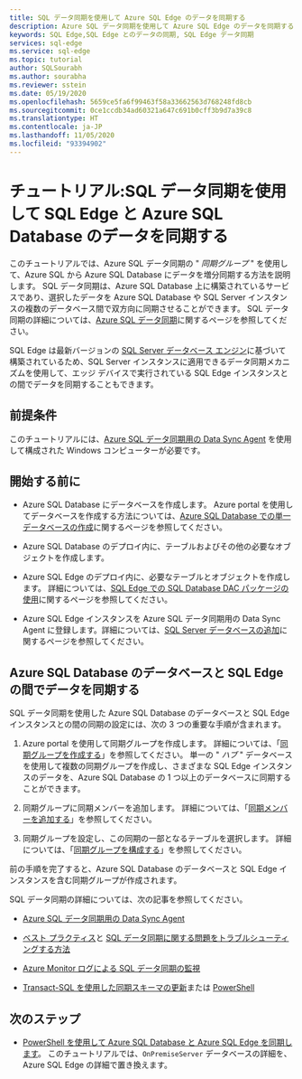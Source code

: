 ```yaml
---
title: SQL データ同期を使用して Azure SQL Edge のデータを同期する
description: Azure SQL データ同期を使用して Azure SQL Edge のデータを同期する方法について説明します
keywords: SQL Edge,SQL Edge とのデータの同期, SQL Edge データ同期
services: sql-edge
ms.service: sql-edge
ms.topic: tutorial
author: SQLSourabh
ms.author: sourabha
ms.reviewer: sstein
ms.date: 05/19/2020
ms.openlocfilehash: 5659ce5fa6f99463f58a33662563d768248fd8cb
ms.sourcegitcommit: 0ce1ccdb34ad60321a647c691b0cff3b9d7a39c8
ms.translationtype: HT
ms.contentlocale: ja-JP
ms.lasthandoff: 11/05/2020
ms.locfileid: "93394902"
---
```

# <a name="tutorial-sync-data-from-sql-edge-to-azure-sql-database-by-using-sql-data-sync"></a>チュートリアル:SQL データ同期を使用して SQL Edge と Azure SQL Database のデータを同期する

このチュートリアルでは、Azure SQL データ同期の " *同期グループ* " を使用して、Azure SQL から Azure SQL Database にデータを増分同期する方法を説明します。 SQL データ同期は、Azure SQL Database 上に構築されているサービスであり、選択したデータを Azure SQL Database や SQL Server インスタンスの複数のデータベース間で双方向に同期させることができます。 SQL データ同期の詳細については、[Azure SQL データ同期](../azure-sql/database/sql-data-sync-data-sql-server-sql-database.md)に関するページを参照してください。

SQL Edge は最新バージョンの [SQL Server データベース エンジン](/sql/sql-server/sql-server-technical-documentation/)に基づいて構築されているため、SQL Server インスタンスに適用できるデータ同期メカニズムを使用して、エッジ デバイスで実行されている SQL Edge インスタンスとの間でデータを同期することもできます。

## <a name="prerequisites"></a>前提条件

このチュートリアルには、[Azure SQL データ同期用の Data Sync Agent](../azure-sql/database/sql-data-sync-agent-overview.md) を使用して構成された Windows コンピューターが必要です。

## <a name="before-you-begin"></a>開始する前に

* Azure SQL Database にデータベースを作成します。 Azure portal を使用してデータベースを作成する方法については、[Azure SQL Database での単一データベースの作成](../azure-sql/database/single-database-create-quickstart.md?tabs=azure-portal)に関するページを参照してください。

* Azure SQL Database のデプロイ内に、テーブルおよびその他の必要なオブジェクトを作成します。

* Azure SQL Edge のデプロイ内に、必要なテーブルとオブジェクトを作成します。 詳細については、[SQL Edge での SQL Database DAC パッケージの使用](deploy-dacpac.md)に関するページを参照してください。

* Azure SQL Edge インスタンスを Azure SQL データ同期用の Data Sync Agent に登録します。詳細については、[SQL Server データベースの追加](../azure-sql/database/sql-data-sync-sql-server-configure.md#add-on-prem)に関するページを参照してください。

## <a name="sync-data-between-a-database-in-azure-sql-database-and-sql-edge"></a>Azure SQL Database のデータベースと SQL Edge の間でデータを同期する

SQL データ同期を使用した Azure SQL Database のデータベースと SQL Edge インスタンスとの間の同期の設定には、次の 3 つの重要な手順が含まれます。  


1. Azure portal を使用して同期グループを作成します。 詳細については、「[同期グループを作成する](../azure-sql/database/sql-data-sync-sql-server-configure.md#create-sync-group)」を参照してください。 単一の " *ハブ* " データベースを使用して複数の同期グループを作成し、さまざまな SQL Edge インスタンスのデータを、Azure SQL Database の 1 つ以上のデータベースに同期することができます。 

2. 同期グループに同期メンバーを追加します。 詳細については、「[同期メンバーを追加する](../azure-sql/database/sql-data-sync-sql-server-configure.md#add-sync-members)」を参照してください。

3. 同期グループを設定し、この同期の一部となるテーブルを選択します。 詳細については、「[同期グループを構成する](../azure-sql/database/sql-data-sync-sql-server-configure.md#add-sync-members)」を参照してください。

前の手順を完了すると、Azure SQL Database のデータベースと SQL Edge インスタンスを含む同期グループが作成されます。

SQL データ同期の詳細については、次の記事を参照してください。

* [Azure SQL データ同期用の Data Sync Agent](../azure-sql/database/sql-data-sync-agent-overview.md)

* [ベスト プラクティス](../azure-sql/database/sql-data-sync-best-practices.md)と [SQL データ同期に関する問題をトラブルシューティングする方法](../azure-sql/database/sql-data-sync-troubleshoot.md)

* [Azure Monitor ログによる SQL データ同期の監視](../azure-sql/database/monitor-tune-overview.md)

* [Transact-SQL を使用した同期スキーマの更新](../azure-sql/database/sql-data-sync-update-sync-schema.md)または [PowerShell](../azure-sql/database/scripts/update-sync-schema-in-sync-group.md)

## <a name="next-steps"></a>次のステップ


* [PowerShell を使用して Azure SQL Database と Azure SQL Edge を同期します](../azure-sql/database/scripts/sql-data-sync-sync-data-between-azure-onprem.md)。 このチュートリアルでは、`OnPremiseServer` データベースの詳細を、Azure SQL Edge の詳細で置き換えます。